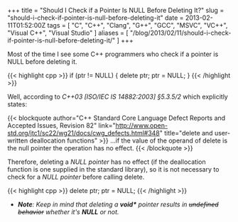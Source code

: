 +++
title = "Should I Check if a Pointer Is NULL Before Deleting It?"
slug = "should-i-check-if-pointer-is-null-before-deleting-it"
date = 2013-02-11T01:52:00Z
tags = [ "C", "C++", "Clang", "G++", "GCC", "MSVC", "VC++", "Visual C++", "Visual Studio" ]
aliases = [ "/blog/2013/02/11/should-i-check-if-pointer-is-null-before-deleting-it/" ]
+++

Most of the time I see some C++ programmers who check if a pointer is NULL before deleting it.

{{< highlight cpp >}}
if (ptr != NULL) {
    delete ptr;
    ptr = NULL;
}
{{< /highlight >}}

Well, according to *C++03 [ISO/IEC IS 14882:2003] §5.3.5/2* which explicitly states:

{{< blockquote author="C++ Standard Core Language Defect Reports and Accepted Issues, Revision 82" link="http://www.open-std.org/jtc1/sc22/wg21/docs/cwg_defects.html#348" title="delete and user-written deallocation functions" >}}
...if the value of the operand of delete is the null pointer the operation has no effect.
{{< /blockquote >}}

Therefore, deleting a *NULL pointer* has no effect (if the deallocation function is one supplied in the standard library), so it is not necessary to check for a *NULL pointer* before calling delete.

{{< highlight cpp >}}
delete ptr;
ptr = NULL;
{{< /highlight >}}

- _**Note**: Keep in mind that deleting a __void*__ pointer results in <strike>undefined behavior</strike> whether it's __NULL__ or not._

<!--more-->
